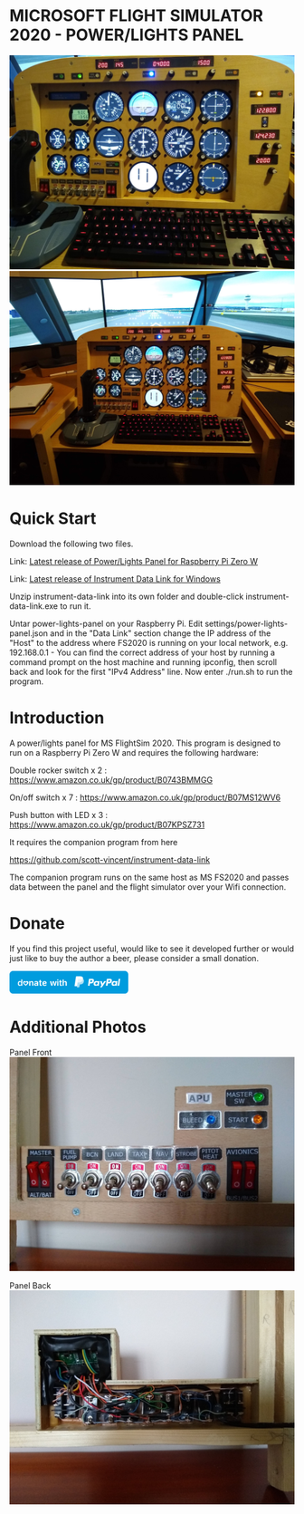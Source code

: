 # MICROSOFT FLIGHT SIMULATOR 2020 - POWER/LIGHTS PANEL

![Screenshot](Screenshot.jpg)
![Screenshot](Screenshot2.jpg)

# Quick Start

Download the following two files.

Link: [Latest release of Power/Lights Panel for Raspberry Pi Zero W](https://github.com/scott-vincent/power-lights-panel/releases/latest/download/power-lights-panel-v1.3.3-raspi.tar.gz)

Link: [Latest release of Instrument Data Link for Windows](https://github.com/scott-vincent/instrument-data-link/releases/latest/download/instrument-data-link-v1.7.3-windows-x64.zip)

Unzip instrument-data-link into its own folder and double-click instrument-data-link.exe to run it.

Untar power-lights-panel on your Raspberry Pi. Edit settings/power-lights-panel.json and in the "Data Link" section change the IP address of the "Host" to the address where FS2020 is running on your local network, e.g. 192.168.0.1 - You can find the correct address of your host by running a command prompt on the host machine and running ipconfig, then scroll back and look for the first "IPv4 Address" line. Now enter ./run.sh to run the program.

# Introduction

A power/lights panel for MS FlightSim 2020. This program is designed to run
on a Raspberry Pi Zero W and requires the following hardware:

Double rocker switch x 2 : https://www.amazon.co.uk/gp/product/B0743BMMGG

On/off switch x 7 : https://www.amazon.co.uk/gp/product/B07MS12WV6    

Push button with LED x 3 : https://www.amazon.co.uk/gp/product/B07KPSZ731 

It requires the companion program from here

  https://github.com/scott-vincent/instrument-data-link

The companion program runs on the same host as MS FS2020 and passes data between
the panel and the flight simulator over your Wifi connection.

# Donate

If you find this project useful, would like to see it developed further or would just like to buy the author a beer, please consider a small donation.

[<img src="donate.svg" width="210" height="40">](https://paypal.me/scottvincent2020)

# Additional Photos

Panel Front
![Panel Front](Panel_Front.jpg)

Panel Back
![Panel Back](Panel_Back.jpg)
